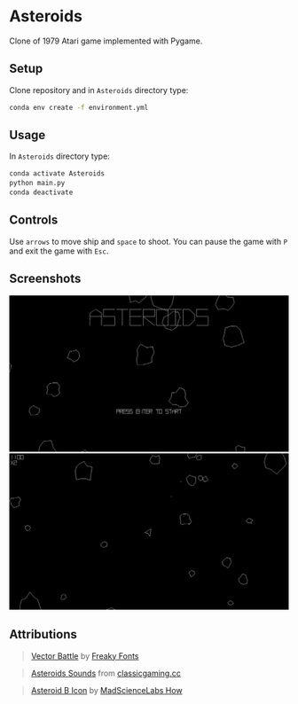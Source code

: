 # Asteroids
Clone of 1979 Atari game implemented with Pygame.

## Setup
Clone repository and in `Asteroids` directory type:
```bash
conda env create -f environment.yml
```

## Usage
In `Asteroids` directory type:
```bash
conda activate Asteroids
python main.py
conda deactivate
```

## Controls
Use `arrows` to move ship and `space` to shoot. You can pause the game with `P` and exit the game with `Esc`.

## Screenshots
![Title screen](screenshots/title_screen.png)
![Game screen](screenshots/game_screen.png)

## Attributions
> [Vector Battle](https://www.dafont.com/vector-battle.font) by [Freaky Fonts](https://www.dafont.com/freaky-fonts.d137)

> [Asteroids Sounds](http://www.classicgaming.cc/classics/asteroids/sounds) from [classicgaming.cc](http://www.classicgaming.cc/)

> [Asteroid B Icon](http://www.iconarchive.com/show/arcade-saturdays-icons-by-mad-science/Asteroid-B-icon.html) by [MadScienceLabs How](http://www.iconarchive.com/artist/mad-science.html)
